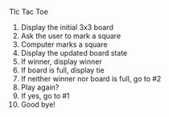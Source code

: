 TIc Tac Toe

1. Display the initial 3x3 board
2. Ask the user to mark a square
3. Computer marks a square
4. Display the updated board state
5. If winner, display winner
6. If board is full, display tie
7. If neither winner nor board is full, go to #2
8. Play again?
9. If yes, go to #1
10. Good bye!